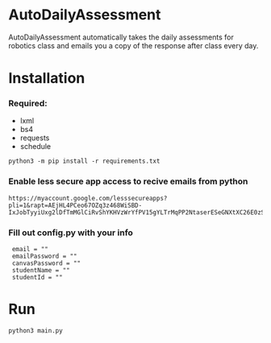 # AutoDailyAssessment  
AutoDailyAssessment automatically takes the daily assessments for robotics class and emails you a copy of the response after class every day.  
 
# Installation
 
 ### Required:
 * lxml
 * bs4
 * requests
 * schedule  
  
```
python3 -m pip install -r requirements.txt
```
 
### Enable less secure app access to recive emails from python 
```
https://myaccount.google.com/lesssecureapps?pli=1&rapt=AEjHL4PCeo67OZq3z468WiSBD-IxJobTyyiUxg2lDfTmMGlCiRvShYKHVzWrYfPV15gYLTrMqPP2NtaserESeGNXtXC26E0zSQ  
```
 
### Fill out config.py with your info
```
 email = ""
 emailPassword = ""
 canvasPassword = ""
 studentName = ""
 studentId = ""
```
# Run
```
python3 main.py
```
